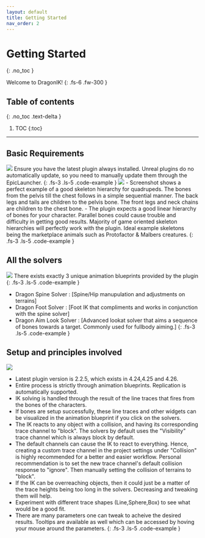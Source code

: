 ```yaml
---
layout: default
title: Getting Started
nav_order: 2
---
```


# Getting Started
{: .no_toc }


Welcome to DragonIK!
{: .fs-6 .fw-300 }

## Table of contents
{: .no_toc .text-delta }

1. TOC
{:toc}

---


## Basic Requirements

<img src="http://codehawk64.github.io/assets/images/getting-started/start1.PNG" >
Ensure you have the latest plugin always installed. Unreal plugins do no automatically update, so you need to manually update them through the EpicLauncher.
{: .fs-3 .ls-5 .code-example }

<img src="http://codehawk64.github.io/assets/images/getting-started/start_6.png" >
- Screenshot shows a perfect example of a good skeleton hierarchy for quadrupeds. The bones from the pelvis till the chest follows in a simple sequential manner. The back legs and tails are children to the pelvis bone. The front legs and neck chains are children to the chest bone.
- The plugin expects a good linear hierarchy of bones for your character. Parallel bones could cause trouble and difficulty in getting good results. Majority of game oriented skeleton hierarchies will perfectly work with the plugin. Ideal example skeletons being the marketplace animals such as Protofactor & Malbers creatures.
{: .fs-3 .ls-5 .code-example }


## All the solvers

<img src="http://codehawk64.github.io/assets/images/getting-started/start2.PNG" >
There exists exactly 3 unique animation blueprints provided by the plugin
{: .fs-3 .ls-5 .code-example }

* Dragon Spine Solver    : [Spine/Hip manupulation and adjustments on terrains]
* Dragon Foot Solver     : [Foot IK that compliments and works in conjunction with the spine solver]
* Dragon Aim Look Solver : [Advanced lookat solver that aims a sequence of bones towards a target. Commonly used for fullbody aiming.]
{: .fs-3 .ls-5 .code-example }

## Setup and principles involved

<img src="http://codehawk64.github.io/assets/images/getting-started/start3.PNG" >


- Latest plugin version is 2.2.5, which exists in 4.24,4.25 and 4.26.
- Entire process is strictly through animation blueprints. Replication is automatically supported.
- IK solving is handled through the result of the line traces that fires from the bones of the characters.
- If bones are setup successfully, these line traces and other widgets can be visualized in the animation blueprint if you click on the solvers.
- The IK reacts to any object with a collision, and having its corresponding trace channel to "block". The solvers by default uses the "Visibility" trace channel which is always block by default.
- The default channels can cause the IK to react to everything. Hence, creating a custom trace channel in the project settings under "Collision" is highly recommended for a better and easier workflow. Personal recommendation is to set the new trace channel's default collision response to "ignore". Then manually setting the collision of terrains to "block".
- If the IK can be overreaching objects, then it could just be a matter of the trace heights being too long in the solvers. Decreasing and tweaking them will help.
- Experiment with different trace shapes (Line,Sphere,Box) to see what would be a good fit.
- There are many parameters one can tweak to acheive the desired results. Tooltips are available as well which can be accessed by hoving your mouse around the parameters.
{: .fs-3 .ls-5 .code-example }


